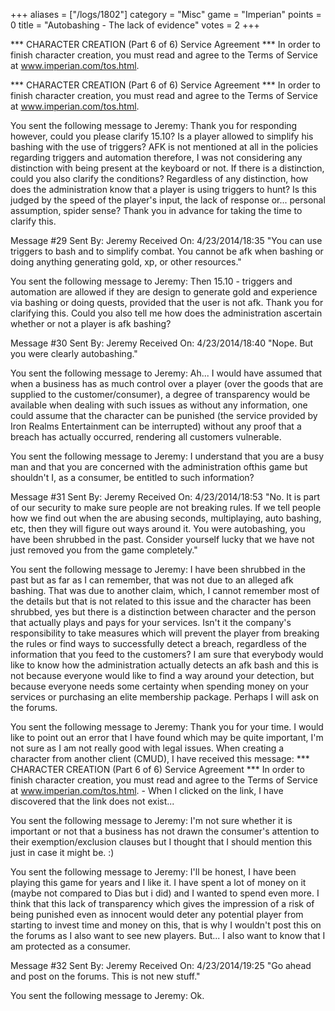 +++
aliases = ["/logs/1802"]
category = "Misc"
game = "Imperian"
points = 0
title = "Autobashing - The lack of evidence"
votes = 2
+++

*** CHARACTER CREATION (Part 6 of 6) Service Agreement ***
In order to finish character creation, you must read and agree to the Terms of Service at www.imperian.com/tos.html.

*** CHARACTER CREATION (Part 6 of 6) Service Agreement ***
In order to finish character creation, you must read and agree to the Terms of Service at www.imperian.com/tos.html.


You sent the following message to Jeremy:
Thank you for responding however, could you please clarify 15.10? Is a player allowed to simplify his bashing with the use of triggers? AFK is not mentioned at all in the policies regarding triggers and automation therefore, I was not considering any distinction with being present at the keyboard or not. If there is a distinction, could you also clarify the conditions? Regardless of any distinction, how does the administration know that a player is using triggers to hunt? Is this judged by the speed of the player's input, the lack of response or... personal assumption, spider sense? Thank you in advance for taking the time to clarify this.

Message #29    Sent By: Jeremy          Received On: 4/23/2014/18:35
"You can use triggers to bash and to simplify combat. You cannot be afk when bashing or doing anything generating gold, xp, or other resources."

You sent the following message to Jeremy:
Then 15.10 - triggers and automation are allowed if they are design to generate gold and experience via bashing or doing quests, provided that the user is not afk. Thank you for clarifying this. Could you also tell me how does the administration ascertain whether or not a player is afk bashing?

Message #30    Sent By: Jeremy          Received On: 4/23/2014/18:40
"Nope. But you were clearly autobashing."

You sent the following message to Jeremy:
Ah... I would have assumed that when a business has as much control over a player (over the goods that are supplied to the customer/consumer), a degree of transparency would be available when dealing with such issues as without any information, one could assume that the character can be punished (the service provided by Iron Realms Entertainment can be interrupted) without any proof that a breach has actually occurred, rendering all customers vulnerable.

You sent the following message to Jeremy:
I understand that you are a busy man and that you are concerned with the administration ofthis game but shouldn't I, as a consumer, be entitled to such information?

Message #31    Sent By: Jeremy          Received On: 4/23/2014/18:53
"No. It is part of our security to make sure people are not breaking rules. If we tell people how we find out when the are abusing seconds, multiplaying, auto bashing, etc, then they will figure out ways around it. You were autobashing, you have been shrubbed in the past. Consider yourself lucky that we have not just removed you from the game completely."

You sent the following message to Jeremy:
I have been shrubbed in the past but as far as I can remember, that was not due to an alleged afk bashing. That was due to another claim, which, I  cannot remember most of the details but that is not related to this issue and the character has been shrubbed, yes but there is a distinction between character and the person that actually plays and pays for your services. Isn't it the company's responsibility to take measures which will prevent 
the player from breaking the rules or find ways to successfully detect a breach,  regardless of the information that you feed to the customers? I am sure that everybody would like to know how the administration actually detects an afk bash and this is not because everyone would like to find a way around your detection, but because everyone needs some certainty when spending money on your services or purchasing an elite membership package. Perhaps I will ask on the forums.

You sent the following message to Jeremy:
Thank you for your time. I would like to point out an error that I have found which may be quite important, I'm not sure as I am not really good with legal issues. When creating a character from another client (CMUD), I have received this message: *** CHARACTER CREATION (Part 6 of 6) Service Agreement *** In order to finish character creation, you must read and agree to the Terms of Service at www.imperian.com/tos.html. - When I clicked on the link, I have discovered that the link does not exist...

You sent the following message to Jeremy:
I'm not sure whether it is important or not that a business has not drawn the consumer's attention to their exemption/exclusion clauses but I thought that I should mention this just in case it might be. :)

You sent the following message to Jeremy:
I'll be honest, I have been playing this game for years and I like it. I have spent a lot of money on it (maybe not compared to Dias but i did) and I wanted to spend even more. I think that this lack of transparency which gives the impression of a risk of being punished even as innocent would deter any potential player from starting to invest time and money on this, that is why I wouldn't post this on the forums as I also want to see new players. But... I also want to know that I am protected as a consumer.

Message #32    Sent By: Jeremy          Received On: 4/23/2014/19:25
"Go ahead and post on the forums. This is not new stuff."

You sent the following message to Jeremy:
Ok.